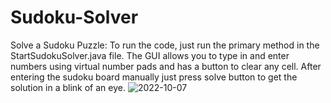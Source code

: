 # Sudoku-Solver
Solve a Sudoku Puzzle: To run the code, just run the primary method in the StartSudokuSolver.java file. The GUI allows you to type in and enter numbers using virtual number pads and has a button to clear any cell. After entering the sudoku board manually just press solve button to get the solution in a blink of an eye.
![2022-10-07](https://user-images.githubusercontent.com/61840062/194402166-41ffc5e2-0712-41ab-ad94-b2dbbe940dd6.png)

